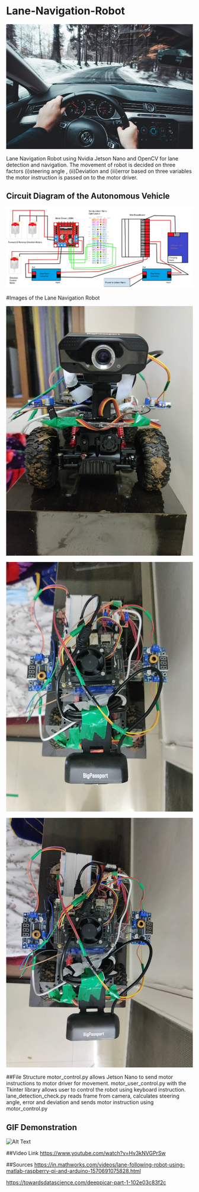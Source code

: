 # Lane-Navigation-Robot

![alt text](https://github.com/nogifeet/Lane-Navigation-Robot/blob/main/Resources/intro_img.jpg "Introduction Image")


Lane Navigation Robot using Nvidia Jetson Nano and OpenCV for lane detection and navigation. The movement of robot is decided on three factors (i)steering angle ,
(ii)Deviation and (iii)error based on three variables the motor instruction is passed on to the motor driver. 

## Circuit Diagram of the Autonomous Vehicle
![alt text](https://github.com/nogifeet/Lane-Navigation-Robot/blob/main/Resources/circuit.jpeg "Circuit Diagram")

#Images of the Lane Navigation Robot

![alt text](https://github.com/nogifeet/Lane-Navigation-Robot/blob/main/Resources/img_1%20(1).jpeg "Image_1")

![alt text](https://github.com/nogifeet/Lane-Navigation-Robot/blob/main/Resources/img_1%20(2).jpeg "Image_1")

![alt text](https://github.com/nogifeet/Lane-Navigation-Robot/blob/main/Resources/img_1%20(3).jpeg "Image_1")

##File Structure
motor_control.py allows Jetson Nano to send motor instructions to motor driver for movement.
motor_user_control.py with the Tkinter library allows user to control the robot using keyboard instruction.
lane_detection_check.py reads frame from camera, calculates steering angle, error and deviation and sends motor instruction using motor_control.py

## GIF Demonstration
![Alt Text](https://github.com/nogifeet/Lane-Navigation-Robot/blob/main/Resources/frame_1.gif)

##Video Link
https://www.youtube.com/watch?v=Hv3kNVGPrSw

##Sources
https://in.mathworks.com/videos/lane-following-robot-using-matlab-raspberry-pi-and-arduino-1570691075828.html

https://towardsdatascience.com/deeppicar-part-1-102e03c83f2c

